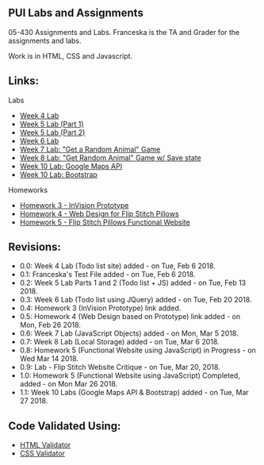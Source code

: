 ## PUI Labs and Assignments

05-430 Assignments and Labs. Franceska is the TA and Grader for the assignments and labs.

Work is in HTML, CSS and Javascript.

Links:
-----
Labs
- [Week 4 Lab](http://arshin.me/PUI-Labs/week4_lab/)
- [Week 5 Lab (Part 1)](http://arshin.me/PUI-Labs/week5_part1_lab/)
- [Week 5 Lab (Part 2)](http://arshin.me/PUI-Labs/week5_part2_lab/)
- [Week 6 Lab](http://arshin.me/PUI-Labs/week6_lab/)
- [Week 7 Lab: "Get a Random Animal" Game](http://arshin.me/PUI-Labs/week7_lab/)
- [Week 8 Lab: "Get Random Animal" Game w/ Save state](http://arshin.me/PUI-Labs/week8_lab/)
- [Week 10 Lab: Google Maps API](http://arshin.me/PUI-Labs/week10_lab_googleMapsAPI/)
- [Week 10 Lab: Bootstrap](http://arshin.me/PUI-Labs/week10_lab_bootstrap/)

Homeworks
- [Homework 3 - InVision Prototype](https://invis.io/5ZG19FPHVTU)
- [Homework 4 - Web Design for Flip Stitch Pillows](http://arshin.me/PUI-Labs/homework_4)
- [Homework 5 - Flip Stitch Pillows Functional Website](http://arshin.me/PUI-Labs/homework_5)

Revisions:
----------
- 0.0: Week 4 Lab (Todo list site) added - on Tue, Feb 6 2018.
- 0.1: Franceska's Test File added - on Tue, Feb 6 2018.
- 0.2: Week 5 Lab Parts 1 and 2 (Todo list + JS) added - on Tue, Feb 13 2018.
- 0.3: Week 6 Lab (Todo list using JQuery) added - on Tue, Feb 20 2018.
- 0.4: Homework 3 (InVision Prototype) link added.
- 0.5: Homework 4 (Web Design based on Prototype) link added - on Mon, Feb 26 2018.
- 0.6: Week 7 Lab (JavaScript Objects) added - on Mon, Mar 5 2018.
- 0.7: Week 8 Lab (Local Storage) added - on Tue, Mar 6 2018.
- 0.8: Homework 5 (Functional Website using JavaScript) in Progress - on Wed Mar 14 2018.
- 0.9: Lab - Flip Stitch Website Critique - on Tue, Mar 20, 2018.
- 1.0: Homework 5 (Functional Website using JavaScript) Completed, added - on Mon Mar 26 2018.
- 1.1: Week 10 Labs (Google Maps API & Bootstrap) added - on Tue, Mar 27 2018.

Code Validated Using:
--------------------
- [HTML Validator](https://validator.w3.org/)
- [CSS Validator](https://jigsaw.w3.org/css-validator/)
